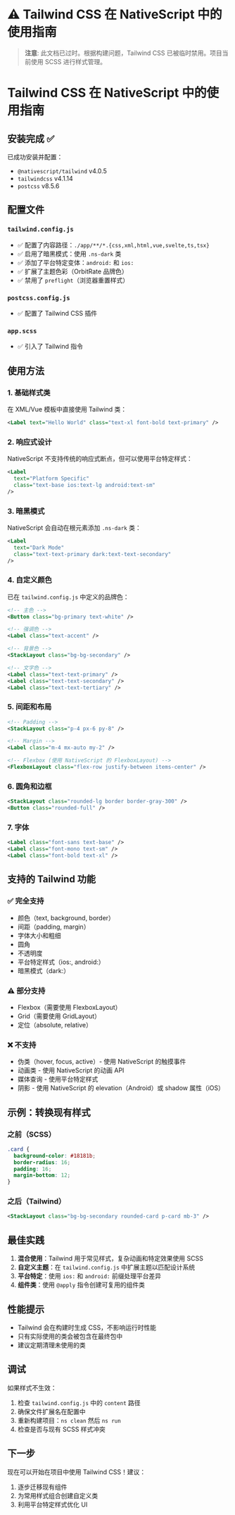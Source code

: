 # ⚠️ Tailwind CSS 在 NativeScript 中的使用指南

> **注意**: 此文档已过时。根据构建问题，Tailwind CSS 已被临时禁用。项目当前使用 SCSS 进行样式管理。

# Tailwind CSS 在 NativeScript 中的使用指南

## 安装完成 ✅

已成功安装并配置：
- `@nativescript/tailwind` v4.0.5
- `tailwindcss` v4.1.14
- `postcss` v8.5.6

## 配置文件

### `tailwind.config.js`
- ✅ 配置了内容路径：`./app/**/*.{css,xml,html,vue,svelte,ts,tsx}`
- ✅ 启用了暗黑模式：使用 `.ns-dark` 类
- ✅ 添加了平台特定变体：`android:` 和 `ios:`
- ✅ 扩展了主题色彩（OrbitRate 品牌色）
- ✅ 禁用了 `preflight`（浏览器重置样式）

### `postcss.config.js`
- ✅ 配置了 Tailwind CSS 插件

### `app.scss`
- ✅ 引入了 Tailwind 指令

## 使用方法

### 1. 基础样式类

在 XML/Vue 模板中直接使用 Tailwind 类：

```xml
<Label text="Hello World" class="text-xl font-bold text-primary" />
```

### 2. 响应式设计

NativeScript 不支持传统的响应式断点，但可以使用平台特定样式：

```xml
<Label 
  text="Platform Specific" 
  class="text-base ios:text-lg android:text-sm" 
/>
```

### 3. 暗黑模式

NativeScript 会自动在根元素添加 `.ns-dark` 类：

```xml
<Label 
  text="Dark Mode" 
  class="text-text-primary dark:text-text-secondary" 
/>
```

### 4. 自定义颜色

已在 `tailwind.config.js` 中定义的品牌色：

```xml
<!-- 主色 -->
<Button class="bg-primary text-white" />

<!-- 强调色 -->
<Label class="text-accent" />

<!-- 背景色 -->
<StackLayout class="bg-bg-secondary" />

<!-- 文字色 -->
<Label class="text-text-primary" />
<Label class="text-text-secondary" />
<Label class="text-text-tertiary" />
```

### 5. 间距和布局

```xml
<!-- Padding -->
<StackLayout class="p-4 px-6 py-8" />

<!-- Margin -->
<Label class="m-4 mx-auto my-2" />

<!-- Flexbox (使用 NativeScript 的 FlexboxLayout) -->
<FlexboxLayout class="flex-row justify-between items-center" />
```

### 6. 圆角和边框

```xml
<StackLayout class="rounded-lg border border-gray-300" />
<Button class="rounded-full" />
```

### 7. 字体

```xml
<Label class="font-sans text-base" />
<Label class="font-mono text-sm" />
<Label class="font-bold text-xl" />
```

## 支持的 Tailwind 功能

### ✅ 完全支持
- 颜色（text, background, border）
- 间距（padding, margin）
- 字体大小和粗细
- 圆角
- 不透明度
- 平台特定样式（ios:, android:）
- 暗黑模式（dark:）

### ⚠️ 部分支持
- Flexbox（需要使用 FlexboxLayout）
- Grid（需要使用 GridLayout）
- 定位（absolute, relative）

### ❌ 不支持
- 伪类（hover, focus, active）- 使用 NativeScript 的触摸事件
- 动画类 - 使用 NativeScript 的动画 API
- 媒体查询 - 使用平台特定样式
- 阴影 - 使用 NativeScript 的 elevation（Android）或 shadow 属性（iOS）

## 示例：转换现有样式

### 之前（SCSS）
```scss
.card {
  background-color: #18181b;
  border-radius: 16;
  padding: 16;
  margin-bottom: 12;
}
```

### 之后（Tailwind）
```xml
<StackLayout class="bg-bg-secondary rounded-card p-card mb-3" />
```

## 最佳实践

1. **混合使用**：Tailwind 用于常见样式，复杂动画和特定效果使用 SCSS
2. **自定义主题**：在 `tailwind.config.js` 中扩展主题以匹配设计系统
3. **平台特定**：使用 `ios:` 和 `android:` 前缀处理平台差异
4. **组件类**：使用 `@apply` 指令创建可复用的组件类

## 性能提示

- Tailwind 会在构建时生成 CSS，不影响运行时性能
- 只有实际使用的类会被包含在最终包中
- 建议定期清理未使用的类

## 调试

如果样式不生效：
1. 检查 `tailwind.config.js` 中的 `content` 路径
2. 确保文件扩展名在配置中
3. 重新构建项目：`ns clean` 然后 `ns run`
4. 检查是否与现有 SCSS 样式冲突

## 下一步

现在可以开始在项目中使用 Tailwind CSS！建议：
1. 逐步迁移现有组件
2. 为常用样式组合创建自定义类
3. 利用平台特定样式优化 UI


